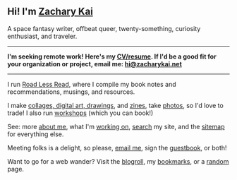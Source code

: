 ## Hi! I'm [Zachary Kai](https://zacharykai.net/)

A space fantasy writer, offbeat queer, twenty-something, curiosity enthusiast, and traveler.

--- 

**I'm seeking remote work! Here's my [CV/resume](https://zacharykai.net/cv). If I'd be a good fit for your organization or project, email me: [hi@zacharykai.net](mailto:hi@zacharykai.net)**

---

I run [Road Less Read](https://roadlessread.com), where I compile my book notes and recommendations, musings, and resources. 

I make [collages, digital art, drawings](https://zacharykai.net/), and [zines](https://zacharykai.net/zines), take [photos](https://zacharykai.net/photos), so I'd love to trade! I also run [workshops](https://zacharykai.net/workshops) (which you can book!)

See: more [about me](https://zacharykai.net/about), what I'm [working on](https://zacharykai.net/now), [search](https://zacharykai.net/search) my site, and the [sitemap](https://zacharykai.net/sitemap) for everything else.

Meeting folks is a delight, so please, [email me](mailto:hi@zacharykai.net), sign the [guestbook](https://zacharykai.net/guestbook), or both!

Want to go for a web wander? Visit the [blogroll](https://zacharykai.net/blogroll), my [bookmarks](https://zacharykai.net/bookmarks), or a [random](https://zacharykai.net/random) page.
